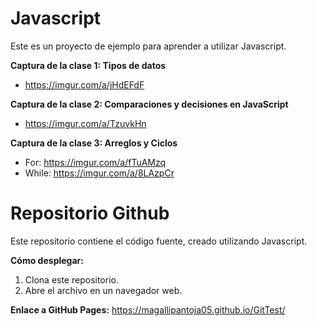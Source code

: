 # Javascript

Este es un proyecto de ejemplo para aprender a utilizar Javascript.

**Captura de la clase 1: Tipos de datos**

* https://imgur.com/a/jHdEFdF 
  
**Captura de la clase 2: Comparaciones y decisiones en JavaScript**

* https://imgur.com/a/TzuvkHn

**Captura de la clase 3: Arreglos y Ciclos**

* For: https://imgur.com/a/fTuAMzq
* While: https://imgur.com/a/8LAzpCr 
  
# Repositorio Github

Este repositorio contiene el código fuente, creado utilizando Javascript.

**Cómo desplegar:**

1. Clona este repositorio.
2. Abre el archivo en un navegador web.

**Enlace a GitHub Pages:** https://magallipantoja05.github.io/GitTest/
